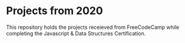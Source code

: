 # Projects from 2020
This repository holds the projects receieved from FreeCodeCamp while completing the Javascript & Data Structures Certification.
